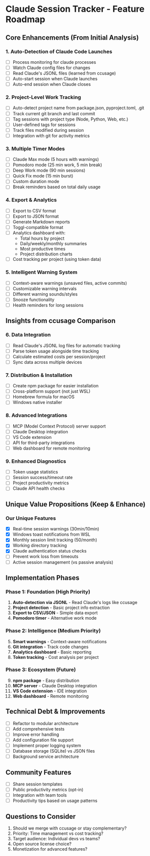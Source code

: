 # Claude Session Tracker - Feature Roadmap

## Core Enhancements (From Initial Analysis)

### 1. Auto-Detection of Claude Code Launches
- [ ] Process monitoring for claude processes
- [ ] Watch Claude config files for changes
- [ ] Read Claude's JSONL files (learned from ccusage)
- [ ] Auto-start session when Claude launches
- [ ] Auto-end session when Claude closes

### 2. Project-Level Work Tracking
- [ ] Auto-detect project name from package.json, pyproject.toml, .git
- [ ] Track current git branch and last commit
- [ ] Tag sessions with project type (Node, Python, Web, etc.)
- [ ] User-defined tags for sessions
- [ ] Track files modified during session
- [ ] Integration with git for activity metrics

### 3. Multiple Timer Modes
- [ ] Claude Max mode (5 hours with warnings)
- [ ] Pomodoro mode (25 min work, 5 min break)
- [ ] Deep Work mode (90 min sessions)
- [ ] Quick Fix mode (15 min burst)
- [ ] Custom duration mode
- [ ] Break reminders based on total daily usage

### 4. Export & Analytics
- [ ] Export to CSV format
- [ ] Export to JSON format
- [ ] Generate Markdown reports
- [ ] Toggl-compatible format
- [ ] Analytics dashboard with:
  - Total hours by project
  - Daily/weekly/monthly summaries
  - Most productive times
  - Project distribution charts
- [ ] Cost tracking per project (using token data)

### 5. Intelligent Warning System
- [ ] Context-aware warnings (unsaved files, active commits)
- [ ] Customizable warning intervals
- [ ] Different warning sounds/styles
- [ ] Snooze functionality
- [ ] Health reminders for long sessions

## Insights from ccusage Comparison

### 6. Data Integration
- [ ] Read Claude's JSONL log files for automatic tracking
- [ ] Parse token usage alongside time tracking
- [ ] Calculate estimated costs per session/project
- [ ] Sync data across multiple devices

### 7. Distribution & Installation
- [ ] Create npm package for easier installation
- [ ] Cross-platform support (not just WSL)
- [ ] Homebrew formula for macOS
- [ ] Windows native installer

### 8. Advanced Integrations
- [ ] MCP (Model Context Protocol) server support
- [ ] Claude Desktop integration
- [ ] VS Code extension
- [ ] API for third-party integrations
- [ ] Web dashboard for remote monitoring

### 9. Enhanced Diagnostics
- [ ] Token usage statistics
- [ ] Session success/timeout rate
- [ ] Project productivity metrics
- [ ] Claude API health checks

## Unique Value Propositions (Keep & Enhance)

### Our Unique Features
- [x] Real-time session warnings (30min/10min)
- [x] Windows toast notifications from WSL
- [x] Monthly session limit tracking (50/month)
- [x] Working directory tracking
- [x] Claude authentication status checks
- [ ] Prevent work loss from timeouts
- [ ] Active session management (vs passive analysis)

## Implementation Phases

### Phase 1: Foundation (High Priority)
1. **Auto-detection via JSONL** - Read Claude's logs like ccusage
2. **Project detection** - Basic project info extraction
3. **Export to CSV/JSON** - Simple data export
4. **Pomodoro timer** - Alternative work mode

### Phase 2: Intelligence (Medium Priority)
5. **Smart warnings** - Context-aware notifications
6. **Git integration** - Track code changes
7. **Analytics dashboard** - Basic reporting
8. **Token tracking** - Cost analysis per project

### Phase 3: Ecosystem (Future)
9. **npm package** - Easy distribution
10. **MCP server** - Claude Desktop integration
11. **VS Code extension** - IDE integration
12. **Web dashboard** - Remote monitoring

## Technical Debt & Improvements
- [ ] Refactor to modular architecture
- [ ] Add comprehensive tests
- [ ] Improve error handling
- [ ] Add configuration file support
- [ ] Implement proper logging system
- [ ] Database storage (SQLite) vs JSON files
- [ ] Background service architecture

## Community Features
- [ ] Share session templates
- [ ] Public productivity metrics (opt-in)
- [ ] Integration with team tools
- [ ] Productivity tips based on usage patterns

## Questions to Consider
1. Should we merge with ccusage or stay complementary?
2. Priority: Time management vs cost tracking?
3. Target audience: Individual devs vs teams?
4. Open source license choice?
5. Monetization for advanced features?
